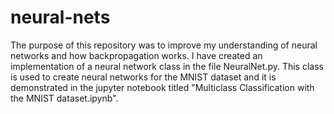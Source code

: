 # neural-nets
The purpose of this repository was to improve my understanding of neural networks and how backpropagation works. I have created an implementation of a neural network class in the file NeuralNet.py. This class is used to create neural networks for the MNIST dataset and it is demonstrated in the jupyter notebook titled "Multiclass Classification with the MNIST dataset.ipynb".
